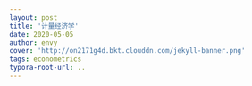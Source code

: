 ```yaml
---
layout: post
title: '计量经济学'
date: 2020-05-05
author: envy
cover: 'http://on2171g4d.bkt.clouddn.com/jekyll-banner.png'
tags: econometrics
typora-root-url: ..
---
```


